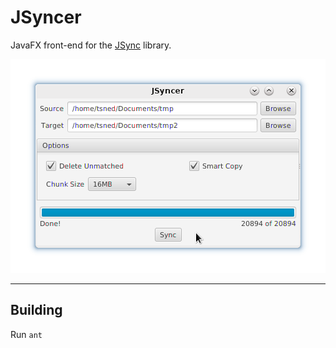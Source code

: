 # JSyncer
JavaFX front-end for the [JSync](https://github.com/pulse0ne/Jsync) library.

![JSyncer](https://github.com/pulse0ne/JSyncer/blob/master/jsyncer.png?raw=true)

---

## Building
Run `ant`
